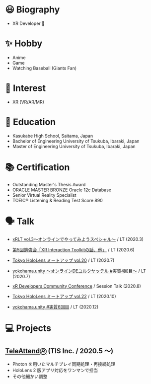 # 😃 Biography

* XR Developer 🔰

# ✨ Hobby
* Anime
* Game
* Watching Baseball (Giants Fan) 

# 🤪 Interest

* XR (VR/AR/MR)

# 🏫 Education

* Kasukabe High School, Saitama, Japan
* Bachelor of Engineering University of Tsukuba, Ibaraki, Japan
* Master of Engineering University of Tsukuba, Ibaraki, Japan

# 📚 Certification

* Outstanding Master's Thesis Award
* ORACLE MASTER BRONZE Oracle 12c Database
* Senior Virtual Reality Specialist
* TOEIC® Listening & Reading Test Score 890

# 🗣️ Talk

* [xRLT vol.3～オンラインでやってみようスペシャル～](https://hololens.connpass.com/event/164989/) / LT (2020.3)

* [第5回勉強会「XR Interaction Toolkitの話、他」](https://chiikiokoshi-vr.connpass.com/event/175620) / LT (2020.6)

* [Tokyo HoloLens ミートアップ vol.20](https://hololens.connpass.com/event/180507) / LT (2020.7)

* [yokohama.unity ～オンラインDEユルクヤッテル #実質4回目～](https://meetup.unity3d.jp/jp/events/1253) / LT (2020.7)

* [xR Developers Community Conference](https://vrtokyo.connpass.com/event/185043) / Session Talk (2020.8)

* [Tokyo HoloLens ミートアップ vol.22](https://hololens.connpass.com/event/191356/) / LT (2020.10)

* [yokohama.unity #実質6回目](https://meetup.unity3d.jp/jp/events/1267) / LT (2020.12)

# 💻 Projects

## [TeleAttend🄬](https://www.tis.jp/service_solution/teleattend/) (TIS Inc. / 2020.5 ～)

* Photon を用いたマルチプレイ同期処理・再接続処理
* HoloLens 2 版アプリ対応をワンマンで担当
* その他細かい調整

<!--
**xrdnk/xrdnk** is a ✨ _special_ ✨ repository because its `README.md` (this file) appears on your GitHub profile.

Here are some ideas to get you started:

- 🔭 I’m currently working on ...
- 🌱 I’m currently learning ...
- 👯 I’m looking to collaborate on ...
- 🤔 I’m looking for help with ...
- 💬 Ask me about ...
- 📫 How to reach me: ...
- 😄 Pronouns: ...
- ⚡ Fun fact: ...
-->

